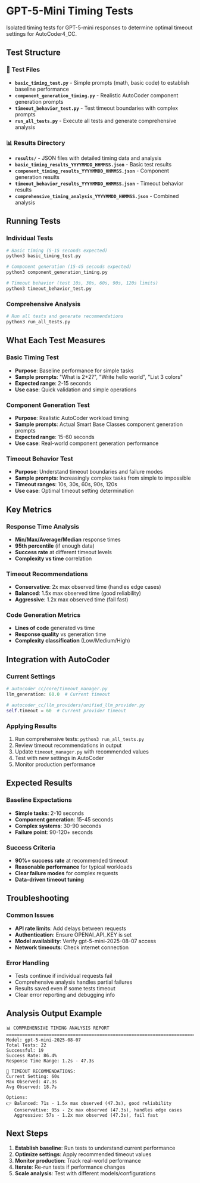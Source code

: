 # GPT-5-Mini Timing Tests

Isolated timing tests for GPT-5-mini responses to determine optimal timeout settings for AutoCoder4_CC.

## Test Structure

### 🔧 Test Files

- **`basic_timing_test.py`** - Simple prompts (math, basic code) to establish baseline performance
- **`component_generation_timing.py`** - Realistic AutoCoder component generation prompts  
- **`timeout_behavior_test.py`** - Test timeout boundaries with complex prompts
- **`run_all_tests.py`** - Execute all tests and generate comprehensive analysis

### 📊 Results Directory

- **`results/`** - JSON files with detailed timing data and analysis
- **`basic_timing_results_YYYYMMDD_HHMMSS.json`** - Basic test results
- **`component_timing_results_YYYYMMDD_HHMMSS.json`** - Component generation results  
- **`timeout_behavior_results_YYYYMMDD_HHMMSS.json`** - Timeout behavior results
- **`comprehensive_timing_analysis_YYYYMMDD_HHMMSS.json`** - Combined analysis

## Running Tests

### Individual Tests

```bash
# Basic timing (5-15 seconds expected)
python3 basic_timing_test.py

# Component generation (15-45 seconds expected)  
python3 component_generation_timing.py

# Timeout behavior (test 10s, 30s, 60s, 90s, 120s limits)
python3 timeout_behavior_test.py
```

### Comprehensive Analysis

```bash
# Run all tests and generate recommendations
python3 run_all_tests.py
```

## What Each Test Measures

### Basic Timing Test
- **Purpose**: Baseline performance for simple tasks
- **Sample prompts**: "What is 2+2?", "Write hello world", "List 3 colors"
- **Expected range**: 2-15 seconds
- **Use case**: Quick validation and simple operations

### Component Generation Test  
- **Purpose**: Realistic AutoCoder workload timing
- **Sample prompts**: Actual Smart Base Classes component generation prompts
- **Expected range**: 15-60 seconds
- **Use case**: Real-world component generation performance

### Timeout Behavior Test
- **Purpose**: Understand timeout boundaries and failure modes
- **Sample prompts**: Increasingly complex tasks from simple to impossible
- **Timeout ranges**: 10s, 30s, 60s, 90s, 120s
- **Use case**: Optimal timeout setting determination

## Key Metrics

### Response Time Analysis
- **Min/Max/Average/Median** response times
- **95th percentile** (if enough data)
- **Success rate** at different timeout levels
- **Complexity vs time** correlation

### Timeout Recommendations
- **Conservative**: 2x max observed time (handles edge cases)
- **Balanced**: 1.5x max observed time (good reliability) 
- **Aggressive**: 1.2x max observed time (fail fast)

### Code Generation Metrics
- **Lines of code** generated vs time
- **Response quality** vs generation time
- **Complexity classification** (Low/Medium/High)

## Integration with AutoCoder

### Current Settings
```python
# autocoder_cc/core/timeout_manager.py
llm_generation: 60.0  # Current timeout

# autocoder_cc/llm_providers/unified_llm_provider.py  
self.timeout = 60  # Current provider timeout
```

### Applying Results
1. Run comprehensive tests: `python3 run_all_tests.py`
2. Review timeout recommendations in output
3. Update `timeout_manager.py` with recommended values
4. Test with new settings in AutoCoder
5. Monitor production performance

## Expected Results

### Baseline Expectations
- **Simple tasks**: 2-10 seconds
- **Component generation**: 15-45 seconds  
- **Complex systems**: 30-90 seconds
- **Failure point**: 90-120+ seconds

### Success Criteria
- **90%+ success rate** at recommended timeout
- **Reasonable performance** for typical workloads
- **Clear failure modes** for complex requests
- **Data-driven timeout tuning**

## Troubleshooting

### Common Issues
- **API rate limits**: Add delays between requests
- **Authentication**: Ensure OPENAI_API_KEY is set
- **Model availability**: Verify gpt-5-mini-2025-08-07 access
- **Network timeouts**: Check internet connection

### Error Handling
- Tests continue if individual requests fail
- Comprehensive analysis handles partial failures  
- Results saved even if some tests timeout
- Clear error reporting and debugging info

## Analysis Output Example

```
📊 COMPREHENSIVE TIMING ANALYSIS REPORT
===============================================================================
Model: gpt-5-mini-2025-08-07
Total Tests: 22
Successful: 19
Success Rate: 86.4%
Response Time Range: 1.2s - 47.3s

🎯 TIMEOUT RECOMMENDATIONS:
Current Setting: 60s
Max Observed: 47.3s
Avg Observed: 18.7s

Options:
👉 Balanced: 71s - 1.5x max observed (47.3s), good reliability
   Conservative: 95s - 2x max observed (47.3s), handles edge cases  
   Aggressive: 57s - 1.2x max observed (47.3s), fail fast
```

## Next Steps

1. **Establish baseline**: Run tests to understand current performance
2. **Optimize settings**: Apply recommended timeout values  
3. **Monitor production**: Track real-world performance
4. **Iterate**: Re-run tests if performance changes
5. **Scale analysis**: Test with different models/configurations